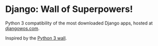 # Django: Wall of Superpowers!

Python 3 compatibility of the most downloaded Django apps, hosted at [djangowos.com](http://djangowos.com).

Inspired by the [Python 3 wall](http://python3wos.appspot.com/).

